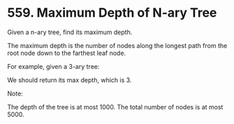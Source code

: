 # 559. Maximum Depth of N-ary Tree
Given a n-ary tree, find its maximum depth.

The maximum depth is the number of nodes along the longest path from the root node down to the farthest leaf node.

For example, given a 3-ary tree:

 


 
We should return its max depth, which is 3.

Note:

The depth of the tree is at most 1000.
The total number of nodes is at most 5000.